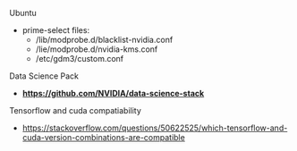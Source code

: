 
Ubuntu
* prime-select files:
  * /lib/modprobe.d/blacklist-nvidia.conf
  * /lie/modprobe.d/nvidia-kms.conf
  * /etc/gdm3/custom.conf

Data Science Pack
  * **https://github.com/NVIDIA/data-science-stack**

Tensorflow and cuda compatiability
  * https://stackoverflow.com/questions/50622525/which-tensorflow-and-cuda-version-combinations-are-compatible
